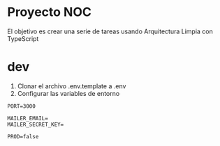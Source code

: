 # Proyecto NOC

El objetivo es crear una serie de tareas usando Arquitectura Limpia con TypeScript

# dev
1. Clonar el archivo .env.template a .env
2. Configurar las variables de entorno
``````
PORT=3000

MAILER_EMAIL=
MAILER_SECRET_KEY=

PROD=false
``````